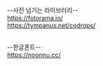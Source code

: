 --사진 넘기는 라이브러리--<br>
https://fotorama.io/
<br>
https://tympanus.net/codrops/
<br><br>

--한글폰트-- <br>
https://noonnu.cc/
